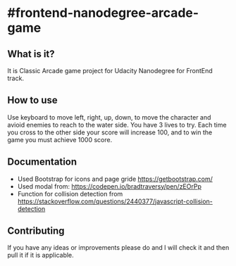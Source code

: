 #frontend-nanodegree-arcade-game
===============================

## What is it?

It is Classic Arcade game project for Udacity Nanodegree for FrontEnd track.


## How to use

Use keyboard to move left, right, up, down, to move the character and avioid enemies to reach to the water side.
You have 3 lives to try.
Each time you cross to the other side your score will increase 100, and to win the game you must achieve 1000 score.


## Documentation
 - Used Bootstrap for icons and page gride https://getbootstrap.com/
 - Used modal from: https://codepen.io/bradtraversy/pen/zEOrPp
 - Function for collision detection from https://stackoverflow.com/questions/2440377/javascript-collision-detection


## Contributing

If you have any ideas or improvements please do and I will check it and then pull it if it is applicable.
